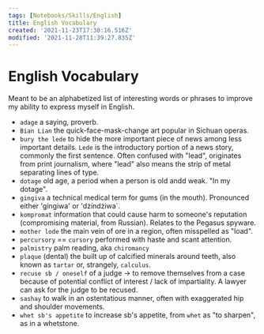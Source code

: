 ```yaml
---
tags: [Notebooks/Skills/English]
title: English Vocabulary
created: '2021-11-23T17:30:16.516Z'
modified: '2021-11-28T11:39:27.835Z'
---
```


# English Vocabulary

Meant to be an alphabetized list of interesting words or phrases to improve my ability to express myself in English.

- `adage`
a saying, proverb.
- `Bian Lian`
the quick-face-mask-change art popular in Sichuan operas.
- `bury the lede`
to hide the more important piece of news among less important details. `Lede` is the introductory portion of a news story, commonly the first sentence.  Often confused with "lead", originates from print journalism, where "lead" also means the strip of metal separating lines of type.
- `dotage`
old age, a period when a person is old andd weak. "In my dotage".
- `gingiva`
a technical medical term for gums (in the mouth). Pronounced either 'gíngiwa' or 'dżíndżiwa`.
- `kompromat`
information that could cause harm to someone's reputation (compromising material, from Russian). Relates to the Pegasus spyware.
- `mother lode`
the main vein of ore in a region, often misspelled as "load".
- `percursory` == `cursory`
performed with haste and scant attention.
- `palmistry`
palm reading, aka `chiromancy`
- `plaque` (dental)
the built up of calcified minerals around teeth, also known as `tartar` or, strangely, `calculus`.
- `recuse sb / oneself`
of a judge -> to remove themselves from a case because of potential conflict of interest / lack of impartiality. A lawyer can ask for the judge to be recused.
- `sashay`
to walk in an ostentatious manner, often with exaggerated hip and shoulder movements.
- `whet sb's appetite`
to increase sb's appetite, from `whet` as "to sharpen", as in a whetstone.

